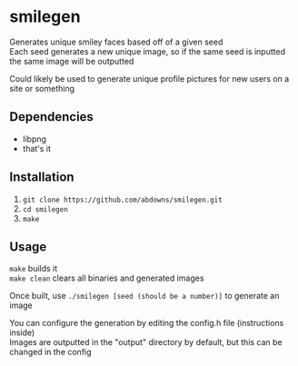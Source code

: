 # smilegen

Generates unique smiley faces based off of a given seed  
Each seed generates a new unique image, so if the same seed is inputted the same image will be outputted


Could likely be used to generate unique profile pictures for new users on a site or something

## Dependencies

- libpng
- that's it

## Installation

1. `git clone https://github.com/abdowns/smilegen.git`
1. `cd smilegen`
1. `make`

## Usage

`make` builds it  
`make clean` clears all binaries and generated images


Once built, use `./smilegen [seed (should be a number)]` to generate an image


You can configure the generation by editing the config.h file (instructions inside)  
Images are outputted in the "output" directory by default, but this can be changed in the config
